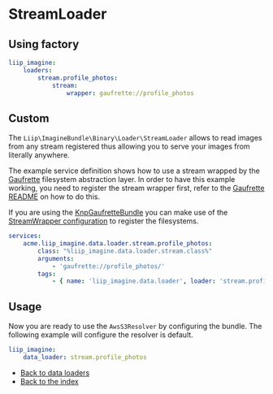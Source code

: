 # StreamLoader

## Using factory

``` yaml
liip_imagine:
    loaders:
        stream.profile_photos:
            stream:
                wrapper: gaufrette://profile_photos
```

## Custom

The `Liip\ImagineBundle\Binary\Loader\StreamLoader` allows to read images from any stream registered
thus allowing you to serve your images from literally anywhere.

The example service definition shows how to use a stream wrapped by the [Gaufrette](https://github.com/KnpLabs/Gaufrette) filesystem abstraction layer.
In order to have this example working, you need to register the stream wrapper first,
refer to the [Gaufrette README](https://github.com/KnpLabs/Gaufrette/blob/master/README.markdown) on how to do this.

If you are using the [KnpGaufretteBundle](https://github.com/KnpLabs/KnpGaufretteBundle)
you can make use of the [StreamWrapper configuration](https://github.com/KnpLabs/KnpGaufretteBundle#stream-wrapper) to register the filesystems.

``` yaml
services:
    acme.liip_imagine.data.loader.stream.profile_photos:
        class: "%liip_imagine.data.loader.stream.class%"
        arguments:
            - 'gaufrette://profile_photos/'
        tags:
            - { name: 'liip_imagine.data.loader', loader: 'stream.profile_photos' }
```

## Usage

Now you are ready to use the `AwsS3Resolver` by configuring the bundle.
The following example will configure the resolver is default.

``` yaml
liip_imagine:
    data_loader: stream.profile_photos
```

- [Back to data loaders](../data-loaders.md)
- [Back to the index](../index.md)
